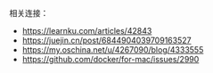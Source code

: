 相关连接：

- https://learnku.com/articles/42843
- https://juejin.cn/post/6844904039709163527
- https://my.oschina.net/u/4267090/blog/4333555
- https://github.com/docker/for-mac/issues/2990